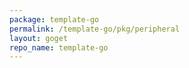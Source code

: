 ```yaml
---
package: template-go
permalink: /template-go/pkg/peripheral
layout: goget
repo_name: template-go
---
```


